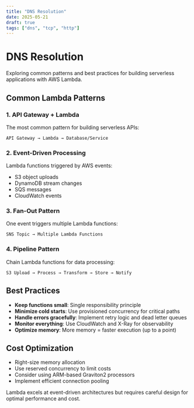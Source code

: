 ```yaml
---
title: "DNS Resolution"
date: 2025-05-21
draft: true
tags: ["dns", "tcp", "http"]
---
```


# DNS Resolution

Exploring common patterns and best practices for building serverless applications with AWS Lambda.

## Common Lambda Patterns

### 1. API Gateway + Lambda
The most common pattern for building serverless APIs:
```
API Gateway → Lambda → Database/Service
```

### 2. Event-Driven Processing
Lambda functions triggered by AWS events:
- S3 object uploads
- DynamoDB stream changes  
- SQS messages
- CloudWatch events

### 3. Fan-Out Pattern
One event triggers multiple Lambda functions:
```
SNS Topic → Multiple Lambda Functions
```

### 4. Pipeline Pattern
Chain Lambda functions for data processing:
```
S3 Upload → Process → Transform → Store → Notify
```

## Best Practices

- **Keep functions small**: Single responsibility principle
- **Minimize cold starts**: Use provisioned concurrency for critical paths
- **Handle errors gracefully**: Implement retry logic and dead letter queues
- **Monitor everything**: Use CloudWatch and X-Ray for observability
- **Optimize memory**: More memory = faster execution (up to a point)

## Cost Optimization

- Right-size memory allocation
- Use reserved concurrency to limit costs
- Consider using ARM-based Graviton2 processors
- Implement efficient connection pooling

Lambda excels at event-driven architectures but requires careful design for optimal performance and cost. 